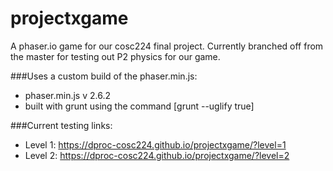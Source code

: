 # projectxgame

A phaser.io game for our cosc224 final project. Currently branched off from the master for testing out P2 physics for our game. 

###Uses a custom build of the phaser.min.js:
- phaser.min.js v 2.6.2
- built with grunt using the command [grunt --uglify true]


###Current testing links: 
- Level 1: https://dproc-cosc224.github.io/projectxgame/?level=1
- Level 2: https://dproc-cosc224.github.io/projectxgame/?level=2
